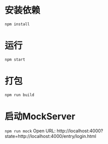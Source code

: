 # 安装依赖
`npm install`

# 运行
`npm start`

# 打包
`npm run build`

# 启动MockServer
`npm run mock`
Open URL: http://localhost:4000?state=http://localhost:4000/entry/login.html

